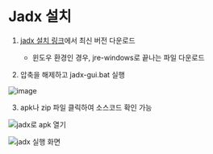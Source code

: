 # Jadx 설치



1. [jadx 설치 링크](https://github.com/skylot/jadx/releases)에서 최신 버전 다운로드
    - 윈도우 환경인 경우, jre-windows로 끝나는 파일 다운로드



2. 압축을 해제하고 jadx-gui.bat 실행

![image](https://user-images.githubusercontent.com/53963779/201268802-d38ab934-89a2-48dc-a124-6386612047ca.png)


3. apk나 zip 파일 클릭하여 소스코드 확인 가능

![jadx로 apk 열기](https://user-images.githubusercontent.com/53963779/201239659-edbd29ea-483e-4bad-8623-83a6c02a97bb.png)

![jadx 실행 화면](https://user-images.githubusercontent.com/53963779/201239816-ee77c1da-aa71-4a97-a8af-833c0a3f741f.png)

